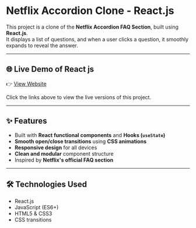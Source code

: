 # Netflix Accordion Clone - React.js

This project is a clone of the **Netflix Accordion FAQ Section**, built using **React.js**.  
It displays a list of questions, and when a user clicks a question, it smoothly expands to reveal the answer.

---

## 🌐 Live Demo of React js
👉 [View Website](https://gjyothiprakash-accordion-reactjs.netlify.app)

Click the links above to view the live versions of this project.


---

## ✨ Features

- Built with **React functional components** and **Hooks (`useState`)**
- **Smooth open/close transitions** using **CSS animations**
- **Responsive design** for all devices
- **Clean and modular** component structure
- Inspired by **Netflix's official FAQ section**

---

## 🛠️ Technologies Used

- React.js
- JavaScript (ES6+)
- HTML5 & CSS3
- CSS transitions


